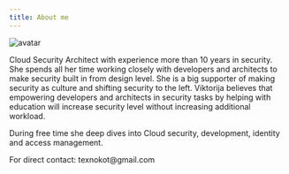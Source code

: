 ```yaml
---
title: About me
---
```


![avatar](https://publicbw.blob.core.windows.net/photosbw/viktorija-almazova-bw.jpg)


<p class="message">
 Cloud Security Architect with experience more than 10 years in security. She spends all her time working closely with developers and architects to make security built in from design level. She is a big supporter of making security as culture and shifting security to the left. Viktorija believes that empowering developers and architects in security tasks by helping with education will increase security level without increasing additional workload.
</p>
<p class="message">
During free time she deep dives into Cloud security, development, identity and access management.
</p>
<p class="message">
For direct contact: texnokot@gmail.com
</p>

